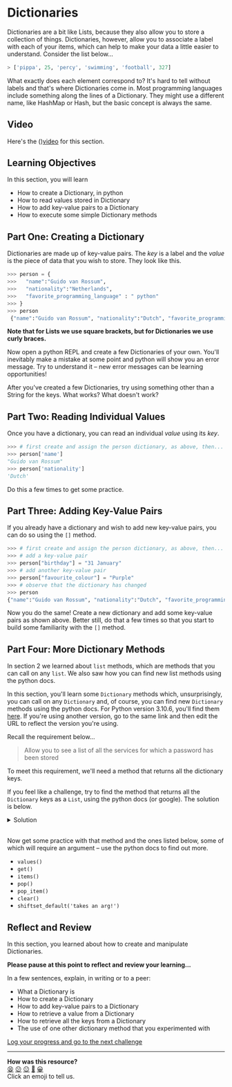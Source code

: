 #  Dictionaries

 Dictionaries are a bit like Lists, because they also allow you to store a collection of things.  Dictionaries, however, allow you to associate a label with each of your items, which can help to make your data a little easier to understand.  Consider the list below...

``` python
> ['pippa', 25, 'percy', 'swimming', 'football', 327]
```

What exactly does each element correspond to? It's hard to tell without labels and that's where  Dictionaries come in. Most programming languages include something along the lines of a Dictionary. They might use a different name, like HashMap or Hash, but the basic concept is always the same.

## Video

Here's the (<!-- OMITTED -->)[video](https://youtu.be/XYw5GQEoNqk) for this section.

## Learning Objectives

In this section, you will learn

- How to create a Dictionary, in  python
- How to read values stored in Dictionary
- How to add key-value pairs to a Dictionary
- How to execute some simple Dictionary methods

## Part One: Creating a Dictionary

 Dictionaries are made up of key-value pairs. The _key_ is a label and the _value_ is the piece of data that you wish to store. They look like this.

``` python
>>> person = {
>>>   "name":"Guido van Rossum",
>>>   "nationality":"Netherlands",
>>>   "favorite_programming_language" : " python"
>>> }
>>> person
 {"name":"Guido van Rossum", "nationality":"Dutch", "favorite_programming_language":" python"}
```

**Note that for Lists we use square brackets, but for Dictionaries we use curly braces.**

Now open a python REPL and create a few  Dictionaries of your own. You'll inevitably make a mistake at some point and  python will show you an error message. Try to understand it – new error messages can be learning opportunities!

After you've created a few  Dictionaries, try using something other than a String for the keys. What works? What doesn't work?


## Part Two: Reading Individual Values

Once you have a dictionary, you can read an individual _value_ using its _key_.

``` python
>>> # first create and assign the person dictionary, as above, then...
>>> person['name']
"Guido van Rossum"
>>> person['nationality']
'Dutch'
```

Do this a few times to get some practice.

## Part Three: Adding Key-Value Pairs

If you already have a dictionary and wish to add new key-value pairs, you can do so using the `[]` method.

``` python
>>> # first create and assign the person dictionary, as above, then...
>>> # add a key-value pair
>>> person["birthday"] = "31 January"
>>> # add another key-value pair
>>> person["favourite_colour"] = "Purple"
>>> # observe that the dictionary has changed
>>> person
{"name":"Guido van Rossum", "nationality":"Dutch", "favorite_programming_language":" python", "birthday":"31 January", "favourite_colour":"Purple}
```

Now you do the same! Create a new dictionary and add some key-value pairs as shown above. Better still, do that a few times so that you start to build some familiarity with the `[]` method.

## Part Four: More Dictionary Methods

In section 2 we learned about `list` methods, which are methods that you can call on any `list`.  We also saw how you can find new list methods using the  python docs.

In this section, you'll learn some `Dictionary` methods which, unsurprisingly, you can call on any `Dictionary` and, of course, you can find new `Dictionary` methods using the  python docs.  For Python version 3.10.6, you'll find them [here](https://docs.python.org/3/tutorial/datastructures.html#dictionaries).  If you're using another version, go to the same link and then edit the URL to reflect the version you're using.

Recall the requirement below...

> Allow you to see a list of all the services for which a password has been stored

To meet this requirement, we'll need a method that returns all the dictionary keys.

If you feel like a challenge, try to find the method that returns all the `Dictionary` keys as a `List`, using the  python docs (or google).  The solution is below.

<details>
  <summary>Solution</summary>
  <img src="./images/dictionary_keys.png"></img>
</details>
<br>

Now get some practice with that method and the ones listed below, some of which will require an argument – use the python docs to find out more.

- `values()`
- `get()`
- `items()`
- `pop()`
- `pop_item()`
- `clear()`
- `shiftset_default('takes an arg!')`

## Reflect and Review

In this section, you learned about how to create and manipulate  Dictionaries.

**Please pause at this point to reflect and review your learning...**

In a few sentences, explain, in writing or to a peer:
- What a Dictionary is
- How to create a Dictionary
- How to add key-value pairs to a Dictionary
- How to retrieve a value from a Dictionary
- How to retrieve all the keys from a Dictionary
- The use of one other dictionary method that you experimented with


[Log your progress and go to the next challenge](https://makers-event-logger.herokuapp.com/?event=03_introducing_dictionaries.md&repository=makersacademy%2Fpython_foundations&redirect=chapter2%2F04_introducing_classes.md)

<!-- BEGIN GENERATED SECTION DO NOT EDIT -->

---

**How was this resource?**  
[😫](https://airtable.com/shrUJ3t7KLMqVRFKR?prefill_Repository=makersacademy%2Fpython_foundations&prefill_File=chapter2%2F03_introducing_dictionaries.md&prefill_Sentiment=😫) [😕](https://airtable.com/shrUJ3t7KLMqVRFKR?prefill_Repository=makersacademy%2Fpython_foundations&prefill_File=chapter2%2F03_introducing_dictionaries.md&prefill_Sentiment=😕) [😐](https://airtable.com/shrUJ3t7KLMqVRFKR?prefill_Repository=makersacademy%2Fpython_foundations&prefill_File=chapter2%2F03_introducing_dictionaries.md&prefill_Sentiment=😐) [🙂](https://airtable.com/shrUJ3t7KLMqVRFKR?prefill_Repository=makersacademy%2Fpython_foundations&prefill_File=chapter2%2F03_introducing_dictionaries.md&prefill_Sentiment=🙂) [😀](https://airtable.com/shrUJ3t7KLMqVRFKR?prefill_Repository=makersacademy%2Fpython_foundations&prefill_File=chapter2%2F03_introducing_dictionaries.md&prefill_Sentiment=😀)  
Click an emoji to tell us.

<!-- END GENERATED SECTION DO NOT EDIT -->
